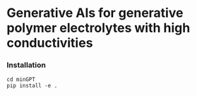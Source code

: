 # Generative AIs for generative polymer electrolytes with high conductivities

### Installation
```
cd minGPT
pip install -e .
```
